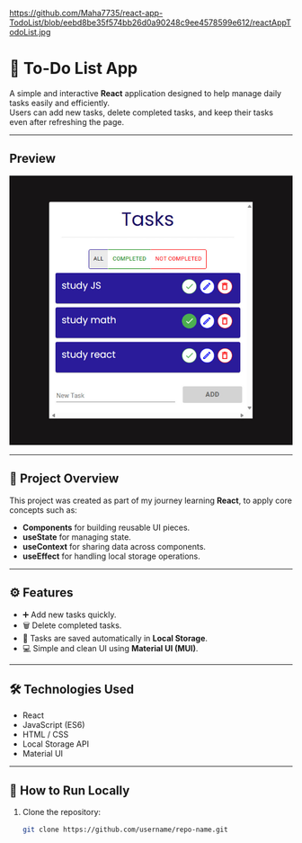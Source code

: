 https://github.com/Maha7735/react-app-TodoList/blob/eebd8be35f574bb26d0a90248c9ee4578599e612/reactAppTodoList.jpg



# 🧠 To-Do List App

A simple and interactive **React** application designed to help manage daily tasks easily and efficiently.  
Users can add new tasks, delete completed tasks, and keep their tasks even after refreshing the page.

---

## Preview
![App Preview](https://github.com/Maha7735/react-app-TodoList/blob/eebd8be35f574bb26d0a90248c9ee4578599e612/reactAppTodoList.jpg)

---

## 🎯 Project Overview
This project was created as part of my journey learning **React**, to apply core concepts such as:
- **Components** for building reusable UI pieces.
- **useState** for managing state.
- **useContext** for sharing data across components.
- **useEffect** for handling local storage operations.

---

## ⚙️ Features
- ➕ Add new tasks quickly.
- 🗑️ Delete completed tasks.
- 💾 Tasks are saved automatically in **Local Storage**.
- 💻 Simple and clean UI using **Material UI (MUI)**.

---

## 🛠️ Technologies Used
- React  
- JavaScript (ES6)  
- HTML / CSS  
- Local Storage API  
- Material UI  

---

## 🚀 How to Run Locally
1. Clone the repository:
   ```bash
   git clone https://github.com/username/repo-name.git
